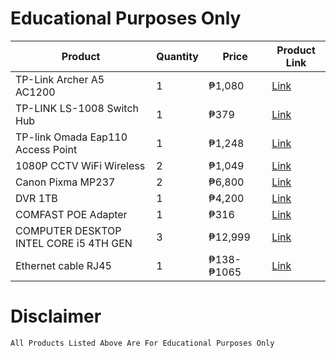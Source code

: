 # Educational Purposes Only

| Product       | Quantity  | Price | Product Link |
| ------------- | ------------- | ------------- | ------------- | 
| TP-Link Archer A5 AC1200  | 1  | ₱1,080 | [Link](https://shopee.ph/New-Tp-Link-Archer-A5-AC1200-Wireless-Dual-Band-Router-i.21380649.7558731342) |
| TP-LINK LS-1008 Switch Hub | 1 | ₱379 | [Link](https://shopee.ph/TP-LINK-LS-1008-8-Port-10-100Mbps-Desktop-Switch-Hub-i.65236238.7268312314) |
| TP-link Omada Eap110 Access Point| 1 | ₱1,248 | [Link](https://shopee.ph/Tp-link-Omada-Eap110-Outdoor-300Mbps-Wireless-N-Outdoor-Access-Point-i.6403185.3361732466) |
| 1080P CCTV WiFi Wireless | 2 | ₱1,049 | [Link](https://shopee.ph/1080P-CCTV-WiFi-Wireless-ip-camera-Security-Video-ipcam-i.102443022.1919753758) |
| Canon Pixma MP237 | 2 | ₱6,800 | [Link](https://shopee.ph/Canon-Pixma-MP237-and-MP287-printer-scanner-and-xerox-with-CISS-i.79251728.1592098169) |
| DVR 1TB | 1 | ₱4,200 | [Link](https://shopee.ph/4CH-2mp-CCTV-DVR-5-In-1-AHD-TVI-CVI-XVI-CVBS-h.264-Video-Recorder-UME-8104NH-i.14596555.1765860955) |
| COMFAST POE Adapter | 1 | ₱316 | [Link](https://shopee.ph/COMFAST-POE-Adapter-For-Router-Repeater-24V-0.5A-48V-0.5A-48V-0.32A-i.395437934.8444667519) |
| COMPUTER DESKTOP INTEL CORE i5 4TH GEN | 3 | ₱12,999 | [Link](https://shopee.ph/COMPUTER-DESKTOP-INTEL-CORE-i5-4TH-GEN-COMPLETE-PACKAGE-i.14954746.6143710113) |
| Ethernet cable RJ45 | 1 | ₱138- ₱1065 | [Link](https://shopee.ph/product/329606930/9203131923?smtt=0.69388664-1624705465.9)|

# Disclaimer  
```
All Products Listed Above Are For Educational Purposes Only
```
